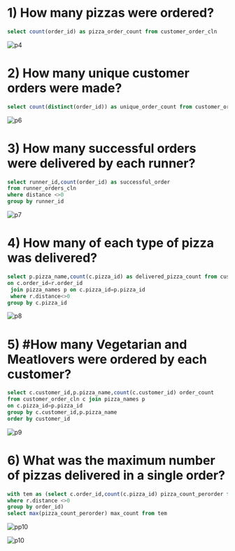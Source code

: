 # 1) How many pizzas were ordered?

```sql
select count(order_id) as pizza_order_count from customer_order_cln
```
![p4](https://user-images.githubusercontent.com/67575229/208725577-f96ff0b5-f8bd-4cdf-b27d-45795305496e.png)

# 2) How many unique customer orders were made?

```sql
select count(distinct(order_id)) as unique_order_count from customer_order_cln
```
![p6](https://user-images.githubusercontent.com/67575229/208726527-7eaeac8a-c89e-4bca-be6b-71297f2344b9.png)

# 3) How many successful orders were delivered by each runner?
```sql
select runner_id,count(order_id) as successful_order
from runner_orders_cln
where distance <>0
group by runner_id
```
![p7](https://user-images.githubusercontent.com/67575229/208727571-f041d935-223f-445e-89ae-1cb7e77eece3.png)

# 4) How many of each type of pizza was delivered?

```sql
select p.pizza_name,count(c.pizza_id) as delivered_pizza_count from customer_order_cln c join runner_orders_cln r
on c.order_id=r.order_id
 join pizza_names p on c.pizza_id=p.pizza_id
 where r.distance<>0
group by c.pizza_id
```
![p8](https://user-images.githubusercontent.com/67575229/208730357-9c392e48-f6ad-4936-a675-8c0ec14acd9a.png)

# 5) #How many Vegetarian and Meatlovers were ordered by each customer?

```sql
select c.customer_id,p.pizza_name,count(c.customer_id) order_count 
from customer_order_cln c join pizza_names p
on c.pizza_id=p.pizza_id
group by c.customer_id,p.pizza_name
order by customer_id
```
![p9](https://user-images.githubusercontent.com/67575229/208844685-eda433e1-5060-4680-9f21-764922da0ea0.png)


# 6) What was the maximum number of pizzas delivered in a single order?

```sql
with tem as (select c.order_id,count(c.pizza_id) pizza_count_perorder from customer_order_cln c join runner_orders_cln r  on c.order_id=r.order_id
where r.distance <>0
group by order_id)
select max(pizza_count_perorder) max_count from tem 
```

![pp10](https://user-images.githubusercontent.com/67575229/208848996-2cc83429-7ffa-4cbe-bc4e-5c98cd7f5eb8.png)

![p10](https://user-images.githubusercontent.com/67575229/208849038-9c4134e2-cf08-4dac-a524-24eb78353342.png)

